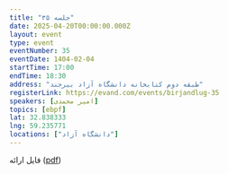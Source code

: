 ```yaml
---
title: "جلسه ۳۵"
date: 2025-04-20T00:00:00.000Z
layout: event
type: event
eventNumber: 35
eventDate: 1404-02-04
startTime: 17:00
endTime: 18:30
address: "طبقه دوم کتابخانه دانشگاه آزاد بیرجند"
registerLink: https://evand.com/events/birjandlug-35
speakers: [امیر محمدی]
topics: [ebpf]
lat: 32.838333
lng: 59.235771
locations: ["دانشگاه آزاد"]
---
```


فایل ارائه ([pdf](/events/presentations/35/ebpf.pdf))
